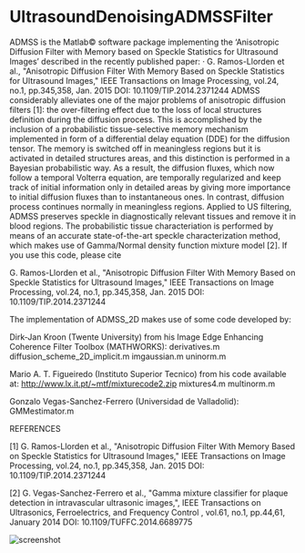 # UltrasoundDenoisingADMSSFilter
ADMSS is the Matlab© software package implementing the ‘Anisotropic Diffusion Filter with Memory based on Speckle Statistics for Ultrasound Images’ described in the recently published paper:
· G. Ramos-Llorden et al., "Anisotropic Diffusion Filter With Memory Based on Speckle Statistics for Ultrasound Images," IEEE Transactions on Image Processing, vol.24, no.1, pp.345,358, Jan. 2015 DOI: 10.1109/TIP.2014.2371244
ADMSS considerably alleviates one of the major problems of anisotropic diffusion filters [1]: the over-filtering effect due to the loss of local structures definition during the diffusion process. This is accomplished by the inclusion of a probabilistic tissue-selective memory mechanism implemented in form of a differential delay equation (DDE) for the diffusion tensor. The memory is switched off in meaningless regions but it is activated in detailed structures areas, and this distinction is performed in a Bayesian probabilistic way. As a result, the diffusion fluxes, which now follow a temporal Volterra equation, are temporally regularized and keep track of initial information only in detailed areas by giving more importance to initial diffusion fluxes than to instantaneous ones. In contrast, diffusion process continues normally in meaningless regions.
Applied to US filtering, ADMSS preserves speckle in diagnostically relevant tissues and remove it in blood regions. The probabilistic tissue characteriation is performed by means of an accurate state-of-the-art speckle characterization method, which makes use of Gamma/Normal density function mixture model [2].
If you use this code, please cite


G. Ramos-Llorden et al., "Anisotropic Diffusion Filter With Memory Based on Speckle Statistics for Ultrasound Images," IEEE Transactions on Image Processing, vol.24, no.1, pp.345,358, Jan. 2015 DOI: 10.1109/TIP.2014.2371244


The implementation of ADMSS_2D makes use of some code developed by:

Dirk-Jan Kroon (Twente University) from his Image Edge Enhancing Coherence Filter Toolbox (MATHWORKS):
derivatives.m
diffusion_scheme_2D_implicit.m
imgaussian.m
uninorm.m


Mario A. T. Figueiredo (Instituto Superior Tecnico) from his code available at: http://www.lx.it.pt/~mtf/mixturecode2.zip
mixtures4.m
multinorm.m


Gonzalo Vegas-Sanchez-Ferrero (Universidad de Valladolid):
GMMestimator.m


REFERENCES

[1] G. Ramos-Llorden et al., "Anisotropic Diffusion Filter With Memory Based on Speckle Statistics for Ultrasound Images," IEEE Transactions on Image Processing, vol.24, no.1, pp.345,358, Jan. 2015 DOI: 10.1109/TIP.2014.2371244

[2] G. Vegas-Sanchez-Ferrero et al., "Gamma mixture classifier for plaque detection in intravascular ultrasonic images,", IEEE Transactions on Ultrasonics, Ferroelectrics, and Frequency Control , vol.61, no.1, pp.44,61, January 2014 DOI: 10.1109/TUFFC.2014.6689775

![screenshot](https://github.com/gabrll/UltrasoundDenoisingADMSSFilter/assets/49204215/64dca82c-326a-48dc-8c3f-af93ef5bb4bc)



